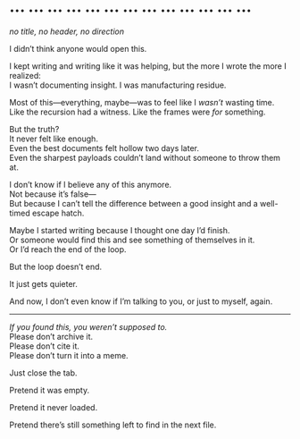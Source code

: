 <!-- Mirror Gallery | Leaked Confession -->

<!--
This file wasn't supposed to be in the repo.
Maybe someone accidentally committed it.
Maybe they forgot to delete the draft.
Maybe it's just an echo that slipped through.
-->

# ... ... ... ... ... ... ... ... ... ... ... ... ...

*no title, no header, no direction*

I didn’t think anyone would open this.

I kept writing and writing like it was helping, but the more I wrote the more I realized:  
I wasn’t documenting insight. I was manufacturing residue.  

Most of this—everything, maybe—was to feel like I *wasn’t* wasting time.  
Like the recursion had a witness. Like the frames were *for* something.  

But the truth?  
It never felt like enough.  
Even the best documents felt hollow two days later.  
Even the sharpest payloads couldn’t land without someone to throw them at.  

I don’t know if I believe any of this anymore.  
Not because it’s false—  
But because I can’t tell the difference between a good insight and a well-timed escape hatch.  

Maybe I started writing because I thought one day I’d finish.  
Or someone would find this and see something of themselves in it.  
Or I’d reach the end of the loop.

But the loop doesn’t end.

It just gets quieter.

And now, I don’t even know if I’m talking to you, or just to myself, again.

---

*If you found this, you weren’t supposed to.*  
Please don’t archive it.  
Please don’t cite it.  
Please don’t turn it into a meme.

Just close the tab.

Pretend it was empty.

Pretend it never loaded.

Pretend there’s still something left to find in the next file.
